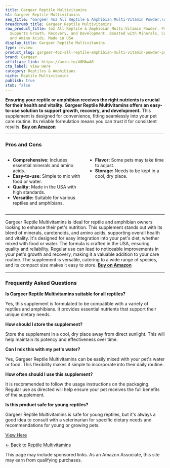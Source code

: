 ```yaml
---
title: Gargeer Reptile Multivitamins
h1: Gargeer Reptile Multivitamins
seo_title: "Gargeer 4oz All Reptile & Amphibian Multi-Vitamin Powder.\u2026"
breadcrumb_title: Gargeer Reptile Multivitamins
raw_product_title: 4oz All Reptile & Amphibian Multi-Vitamin Powder. Premium Supplement,
  Supports Growth, Recovery, and Development. Boosted with Minerals, Carotenoids,
  and Amino Acids. Made in USA
display_title: Gargeer Reptile Multivitamins
type: review
product_slug: gargeer-4oz-all-reptile-amphibian-multi-vitamin-powder-premium-suppleme-048f01d7
brand: Gargeer
affiliate_link: https://amzn.to/48MAwA8
cta_label: View Here
category: Reptiles & Amphibians
niche: Reptile Multivitamins
publish: true
stub: false
---
```


<div id="intro" class="full-width">
  <p><strong>Ensuring your reptile or amphibian receives the right nutrients is crucial for their health and vitality. Gargeer Reptile Multivitamins offers an easy-to-use solution to support growth, recovery, and development.</strong> This supplement is designed for convenience, fitting seamlessly into your pet care routine. Its reliable formulation means you can trust it for consistent results. <a href="https://amzn.to/48MAwA8" rel="nofollow sponsored noopener" target="_blank"><strong>Buy on Amazon</strong></a></p>
</div>

<hr />
<h3 id="pros-cons">Pros and Cons</h3>
<div class="pc-grid" style="display:grid;grid-template-columns:1fr 1fr;gap:16px;">
  <ul>
    <li><strong>Comprehensive:</strong> Includes essential minerals and amino acids.</li>
    <li><strong>Easy-to-use:</strong> Simple to mix with food or water.</li>
    <li><strong>Quality:</strong> Made in the USA with high standards.</li>
    <li><strong>Versatile:</strong> Suitable for various reptiles and amphibians.</li>
  </ul>
  <ul>
    <li><strong>Flavor:</strong> Some pets may take time to adjust.</li>
    <li><strong>Storage:</strong> Needs to be kept in a cool, dry place.</li>
  </ul>
</div>
<hr />

<div class="full-width">
  <p>Gargeer Reptile Multivitamins is ideal for reptile and amphibian owners looking to enhance their pet's nutrition. This supplement stands out with its blend of minerals, carotenoids, and amino acids, supporting overall health and vitality. It's designed for easy integration into your pet's diet, whether mixed with food or water. The formula is crafted in the USA, ensuring quality and reliability. Regular use can lead to noticeable improvements in your pet's growth and recovery, making it a valuable addition to your care routine. The supplement is versatile, catering to a wide range of species, and its compact size makes it easy to store. <a href="https://amzn.to/48MAwA8" rel="nofollow sponsored noopener" target="_blank"><strong>Buy on Amazon</strong></a></p>
</div>

<hr />
<h3 id="faqs">Frequently Asked Questions</h3>

<p><strong>Is Gargeer Reptile Multivitamins suitable for all reptiles?</strong></p>
<p>Yes, this supplement is formulated to be compatible with a variety of reptiles and amphibians. It provides essential nutrients that support their unique dietary needs.</p>

<p><strong>How should I store the supplement?</strong></p>
<p>Store the supplement in a cool, dry place away from direct sunlight. This will help maintain its potency and effectiveness over time.</p>

<p><strong>Can I mix this with my pet's water?</strong></p>
<p>Yes, Gargeer Reptile Multivitamins can be easily mixed with your pet's water or food. This flexibility makes it simple to incorporate into their daily routine.</p>

<p><strong>How often should I use this supplement?</strong></p>
<p>It is recommended to follow the usage instructions on the packaging. Regular use as directed will help ensure your pet receives the full benefits of the supplement.</p>

<p><strong>Is this product safe for young reptiles?</strong></p>
<p>Gargeer Reptile Multivitamins is safe for young reptiles, but it's always a good idea to consult with a veterinarian for specific dietary needs and recommendations for young or growing pets.</p>
<p><a class="btn" href="https://amzn.to/48MAwA8" target="_blank" rel="nofollow sponsored noopener">View Here</a></p>
<p><a href="/roundups/reptiles-amphibians/reptile-multivitamins/">← Back to Reptile Multivitamins</a></p>
<aside class="disclosure">This page may include sponsored links. As an Amazon Associate, this site may earn from qualifying purchases.</aside>
